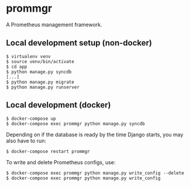 # prommgr
A Prometheus management framework.


## Local development setup (non-docker)

```
$ virtualenv venv
$ source venv/bin/activate
$ cd app
$ python manage.py syncdb
[...]
$ python manage.py migrate
$ python manage.py runserver
```

## Local development (docker)

```
$ docker-compose up
$ docker-compose exec prommgr python manage.py syncdb
```

Depending on if the database is ready by the time Django starts, you may also have to run:
```
$ docker-compose restart prommgr
```

To write and delete Prometheus configs, use:
```
$ docker-compose exec prommgr python manage.py write_config --delete
$ docker-compose exec prommgr python manage.py write_config
```
